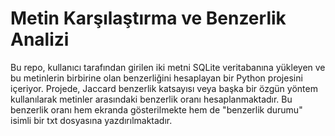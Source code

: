 # Metin Karşılaştırma ve Benzerlik Analizi
Bu repo, kullanıcı tarafından girilen iki metni SQLite veritabanına yükleyen ve bu metinlerin birbirine olan benzerliğini hesaplayan bir Python projesini içeriyor. Projede, Jaccard benzerlik katsayısı veya başka bir özgün yöntem kullanılarak metinler arasındaki benzerlik oranı hesaplanmaktadır. Bu benzerlik oranı hem ekranda gösterilmekte hem de "benzerlik durumu" isimli bir txt dosyasına yazdırılmaktadır.
